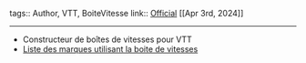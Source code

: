 tags:: Author, VTT, BoiteVitesse
link:: [Official](http://pinion.eu) 
[[Apr 3rd, 2024]]
***

- Constructeur de boîtes de vitesses pour VTT
- [Liste des marques utilisant la boite de vitesses](http://pinion.eu/en/bicycle-manufacturers/)